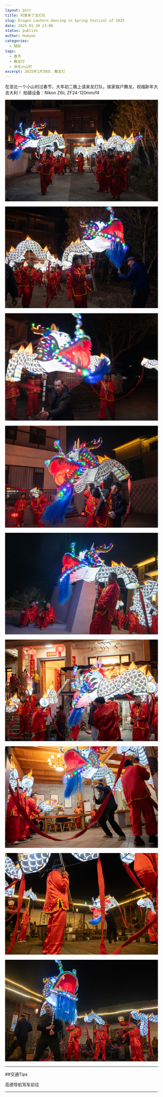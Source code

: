 ```yaml
---
layout: post
title: 村里来了龙灯队
slug: Dragon Lantern dancing in Spring festival of 2025
date: 2025-01-30 23:00
status: publish
author: Humyee
categories: 
  - 随拍
tags: 
  - 春节
  - 舞龙灯
  - 浙北小山村
excerpt: 2025年1月30日，舞龙灯
---
```


在浙北一个小山村过春节，大年初二晚上请来龙灯队，挨家挨户舞龙，祝福新年大吉大利！
拍摄设备：Nikon Z6ii, ZF24-120mm/f4

![舞龙灯](./images/20250130-dragonlantern/dragonltn-01.jpg "舞龙灯")

![舞龙灯](./images/20250130-dragonlantern/dragonltn-02.jpg "舞龙灯")

![舞龙灯](./images/20250130-dragonlantern/dragonltn-03.jpg "舞龙灯")

![舞龙灯](./images/20250130-dragonlantern/dragonltn-04.jpg "舞龙灯")

![舞龙灯](./images/20250130-dragonlantern/dragonltn-05.jpg "舞龙灯")

![舞龙灯](./images/20250130-dragonlantern/dragonltn-06.jpg "舞龙灯")

![舞龙灯](./images/20250130-dragonlantern/dragonltn-07.jpg "舞龙灯")

![舞龙灯](./images/20250130-dragonlantern/dragonltn-08.jpg "舞龙灯")

![舞龙灯](./images/20250130-dragonlantern/dragonltn-09.jpg "舞龙灯")



---

##交通Tips

高德导航驾车前往

---